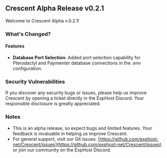 ## Crescent Alpha Release v0.2.1

Welcome to Crescent Alpha v.0.2.1!

### What's Changed?

#### Features
* **Database Port Selection**: Added port selection capability for Pterodactyl and Paymenter database connections in the .env configuration.

### Security Vulnerabilities

If you discover any security bugs or issues, please help us improve Crescent by opening a ticket directly in the ExpHost Discord. Your responsible disclosure is greatly appreciated.

### Notes

* This is an alpha release, so expect bugs and limited features. Your feedback is invaluable in helping us improve Crescent.
* For general support, visit our Git issues: [https://github.com/exphost-net/Crescent/issues](https://github.com/exphost-net/Crescent/issues) or join our community on the ExpHost Discord.
